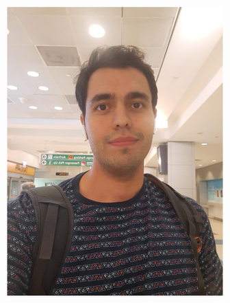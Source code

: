 <!DOCTYPE html>
<html>
   <head>
      <link rel="stylesheet" href="assets/css/style.scss">
   </head>
   <body>
      <img src="Homepage_photo.jpg" alt="my photo" class="cover-photo">
   </body>
</html>

